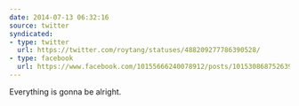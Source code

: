 ```yaml
---
date: 2014-07-13 06:32:16
source: twitter
syndicated:
- type: twitter
  url: https://twitter.com/roytang/statuses/488209277786390528/
- type: facebook
  url: https://www.facebook.com/10155666240078912/posts/10153086875263912
---
```


Everything is gonna be alright.